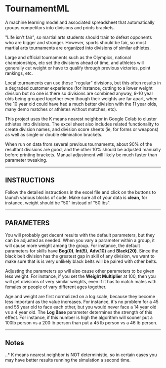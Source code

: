 # TournamentML
A machine learning model and associated spreadsheet that automatically groups competitors into divisions and prints brackets. 

"Life isn't fair", so martial arts students should train to defeat opponents who are bigger and stronger. However, sports should be fair, so most martial arts tournaments are organized into divisions of similar athletes. 

Large and official tournaments such as the Olympics, national championships, etc set the divisions ahead of time, and athletes will generally cut weight or have to qualify through previous victories, point rankings, etc. 

Local tournaments can use those "regular" divisions, but this often results in a degraded customer experience (for instance, cutting to a lower weight division but no one is there so divisions are combined anyway, 9-10 year olds being grouped together even though their weights are far apart, when the 10 year old could have had a much better division with the 11 year olds, many demo matches or athletes without matches, etc). 

This project uses the K means nearest neighbor in Google Colab to cluster athletes into divisions. The excel sheet also includes related functionality to create division names, and division score sheets (ie, for forms or weapons) as well as single or double elimination brackets. 

When run on data from several previous tournaments, about 90% of the resultant divisions are good, and the other 10% should be adjusted manually before printing brackets. Manual adjustment will likely be much faster than parameter tweaking. 

***
## INSTRUCTIONS

Follow the detailed instructions in the excel file and click on the buttons to launch various blocks of code. Make sure all of your data is **clean**, for instance, weight should be "50" instead of "50 lbs". 

*** 
## PARAMETERS
You will probably get decent results with the default parameters, but they can be adjusted as needed. When you vary a parameter within a group, it will cause more weight among the group. For instance, the default parameters for skills have **Beg(0)**, **Int(5)**, **Adv(10)** and **Black(20)**. Since the black belt division has the greatest gap in skill of any division, we want to make sure that is is very unlikely black belts will be paired with other belts. 

Adjusting the parameters up will also cause other parameters to be given less weight. For instance, if you set the **Weight Multiplier** at 100, then you will get divisions of very similar weights, even if it has to match males with females or people of vary different ages together. 

Age and weight are first normalized on a log scale, because they become less important as the value increases. For instance, it's no problem for a 45 and 55 year old to face each other, but you would never face a 14 year old vs a 4 year old. The **Log Base** parameter determines the strength of this effect. For instance, if this number is high the algorithm will sooner put a 100lb person vs a 200 lb person than put a 45 lb person vs a 46 lb person. 

***
## Notes

..* K means nearest neighbor is NOT deterministic, so in certain cases you may have better results running the simulation a second time. 
